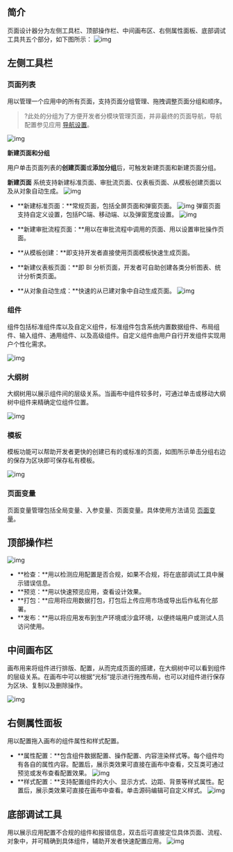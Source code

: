 ## 简介
页面设计器分为左侧工具栏、顶部操作栏、中间画布区、右侧属性面板、底部调试工具共五个部分，如下图所示：
![img](https://qcloudimg.tencent-cloud.cn/raw/c910e9a246f495a842c18324be32d179.png)

## 左侧工具栏
### 页面列表
用以管理一个应用中的所有页面，支持页面分组管理、拖拽调整页面分组和顺序。
>?此处的分组为了方便开发者分模块管理页面，并非最终的页面导航，导航配置参见应用 [导航设置](https://cloud.tencent.com/document/product/1365/68027)。
>
![img](https://qcloudimg.tencent-cloud.cn/raw/84a9f22ca8471246e78fc63915abcf97.png)

**新建页面和分组**

用户单击页面列表的**创建页面**或**添加分组**后，可触发新建页面和新建页面分组。

**新建页面**
系统支持新建标准页面、审批流页面、仪表板页面、从模板创建页面以及从对象自动生成。
![img](https://qcloudimg.tencent-cloud.cn/raw/c4666fbcb3875d5051a6a78417d36620.png)
- **新建标准页面：**常规页面，包括全屏页面和弹窗页面。
![img](https://qcloudimg.tencent-cloud.cn/raw/47c7edcac51b3552e7c04af9941596a9.png)
弹窗页面支持自定义设置，包括PC端、移动端、以及弹窗宽度设置。
![img](https://qcloudimg.tencent-cloud.cn/raw/d3240b3989e8c5f3a3b5191fb96d7aa2.png)
- **新建审批流程页面：**用以在审批流程中调用的页面、用以设置审批操作页面。

- **从模板创建：**即支持开发者直接使用页面模板快速生成页面。

- **新建仪表板页面：**即 BI 分析页面，开发者可自助创建各类分析图表、统计分析类页面。

- **从对象自动生成：**快速的从已建对象中自动生成页面。
![img](https://qcloudimg.tencent-cloud.cn/raw/110c9a2af9be84240df2f82e5629840a.png)

### 组件

组件包括标准组件库以及自定义组件，标准组件包含系统内置数据组件、布局组件、输入组件、通用组件、以及高级组件。自定义组件由用户自行开发组件实现用户个性化需求。

![img](https://qcloudimg.tencent-cloud.cn/raw/6c1b9540b211de9567eaf281caab8713.png)

### 大纲树

大纲树用以展示组件间的层级关系。当画布中组件较多时，可通过单击或移动大纲树中组件来精确定位组件位置。

![img](https://qcloudimg.tencent-cloud.cn/raw/9257414ce895033cc55f9089f5fd87d1.png)

### 模板

模板功能可以帮助开发者更快的创建已有的或标准的页面，如图所示单击分组右边的保存为区块即可保存私有模板。

![img](https://qcloudimg.tencent-cloud.cn/raw/e904f8a57b039ca081d9981fd6252869.png)

### 页面变量

页面变量管理包括全局变量、入参变量、页面变量。具体使用方法请见 [页面变量](https://cloud.tencent.com/document/product/1365/68758)。

## 顶部操作栏
![img](https://qcloudimg.tencent-cloud.cn/raw/b6b5e2647d569d9197a8d2276217d9dc.png)
- **检查：**用以检测应用配置是否合规，如果不合规，将在底部调试工具中展示错误信息。
- **预览：**用以快速预览应用，查看设计效果。
- **打包：**应用将应用数据打包，打包后上传应用市场或导出后作私有化部署。
- **发布：**用以将应用发布到生产环境或沙盒环境，以便终端用户或测试人员访问使用。

## 中间画布区
画布用来将组件进行排版、配置，从而完成页面的搭建，在大纲树中可以看到组件的层级关系。在画布中可以根据“光标”提示进行拖拽布局，也可以对组件进行保存为区块、复制以及删除操作。

![img](https://qcloudimg.tencent-cloud.cn/raw/a9c0b522c6e0af87b5d013dbc483129b.png)

## 右侧属性面板
用以配置拖入画布的组件属性和样式配置。
- **属性配置：**包含组件数据配置、操作配置、内容渲染样式等。每个组件均有各自的属性内容。配置后，展示类效果可直接在画布中查看，交互类可通过预览或发布查看配置效果。
![img](https://qcloudimg.tencent-cloud.cn/raw/583d8d3788fc88da0ed7f0c57bf8961a.png)
- **样式配置：**支持配置组件的大小、显示方式、边距、背景等样式属性。配置后，展示类效果可直接在画布中查看。单击源码编辑可自定义样式。
![img](https://qcloudimg.tencent-cloud.cn/raw/7f7bf5ec73a5b7e5239bf90b4b81ed14.png)

## 底部调试工具
用以展示应用配置不合规的组件和报错信息，双击后可直接定位具体页面、流程、对象中，并可精确到具体组件，辅助开发者快速配置应用。
![img](https://qcloudimg.tencent-cloud.cn/raw/e232134526fd98467aea751b9db8f445.png)

